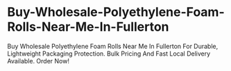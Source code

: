 # Buy-Wholesale-Polyethylene-Foam-Rolls-Near-Me-In-Fullerton
Buy Wholesale Polyethylene Foam Rolls Near Me In Fullerton For Durable, Lightweight Packaging Protection. Bulk Pricing And Fast Local Delivery Available. Order Now!
